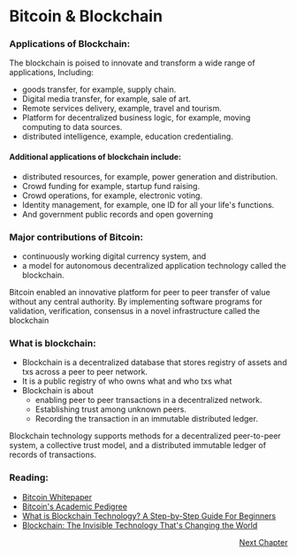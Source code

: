 # Bitcoin & Blockchain

### Applications of Blockchain:
The blockchain is poised to innovate and transform a wide range of applications, 
Including: 

- goods transfer, for example, supply chain. 
- Digital media transfer, for example, sale of art. 
- Remote services delivery, example, travel and tourism. 
- Platform for decentralized business logic, for example, moving computing to data sources. 
- distributed intelligence, example, education credentialing. 

#### Additional applications of blockchain include:

- distributed resources, for example, power generation and distribution. 
- Crowd funding for example, startup fund raising. 
- Crowd operations, for example, electronic voting. 
- Identity management, for example, one ID for all your life's functions. 
- And government public records and open governing


### Major contributions of Bitcoin:

- continuously working digital currency system, and 
- a model for autonomous decentralized application technology called the blockchain.

Bitcoin enabled an innovative platform for peer to peer transfer of value without any central authority.
By implementing software programs for validation, verification, consensus in a novel infrastructure called the blockchain


### What is blockchain:

- Blockchain is a decentralized database that stores registry of assets and txs across a peer to peer network. 
- It is a public registry of who owns what and who txs what
- Blockchain is about 
  - enabling peer to peer transactions in a decentralized network. 
  - Establishing trust among unknown peers. 
  - Recording the transaction in an immutable distributed ledger.

Blockchain technology supports methods for a decentralized peer-to-peer system, a collective trust model, and a distributed immutable ledger of records of transactions.

### Reading:
- [Bitcoin Whitepaper](http://www.bitcoin.org/bitcoin.pdf)
- [Bitcoin's Academic Pedigree](https://queue.acm.org/detail.cfm?id=3136559)
- [What is Blockchain Technology? A Step-by-Step Guide For Beginners](https://blockgeeks.com/guides/what-is-blockchain-technology/)
- [Blockchain: The Invisible Technology That's Changing the World](https://www.pcmag.com/article/351486/blockchain-the-invisible-technology-thats-changing-the-wor)

<p align="right">
  <a href="https://github.com/krishnajiraoh/Blockchain/blob/main/Materials/1.%20Blockchain%20Basics/1.1%20Blockchain%20Defined/1.1.2%20Blockchain%20Structure.md">Next Chapter</a>
</p>

